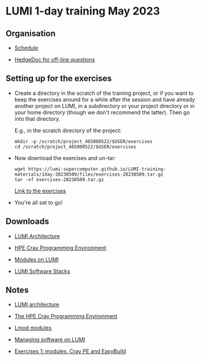 # LUMI 1-day training May 2023

## Organisation

-   [Schedule](schedule.md)

-   [HedgeDoc for off-line questions](https://md.sigma2.no/lumi-intro-course-9may23)


## Setting up for the exercises

-   Create a directory in the scratch of the training project, or if you want to
    keep the exercises around for a while after the session and have already
    another project on LUMI, in a subdirectory or your project directory 
    or in your home directory (though we don't recommend the latter).
    Then go into that directory.

    E.g., in the scratch directory of the project:

    ```
    mkdir -p /scratch/project_465000522/$USER/exercises
    cd /scratch/project_465000522/$USER/exercises
    ```

-   Now download the exercises and un-tar:

    ```
    wget https://lumi-supercomputer.github.io/LUMI-training-materials/1day-20230509/files/exercises-20230509.tar.gz
    tar -xf exercises-20230509.tar.gz
    ```

    [Link to the exercises](files/exercises-20230509.tar.gz)

-   You're all set to go!


## Downloads

-   [LUMI Architecture](files/LUMI-1day-20230509-01-architecture.pdf)

-   [HPE Cray Programming Environment](files/LUMI-1day-20230509-02-CPE.pdf)

-   [Modules on LUMI](files/LUMI-1day-20230509-03-modules.pdf)

-   [LUMI Software Stacks](files/LUMI-1day-20230509-04-software.pdf)


## Notes

-   [LUMI architecture](01_Architecture.md)

-   [The HPE Cray Programming Environment](02_CPE.md)
  
-   [Lmod modules](03_Modules.md)
  
-   [Managing software on LUMI](04_Software_stack.md)

-   [Exercises 1: modules, Cray PE and EasyBuild](05_Exercises_1.md)

